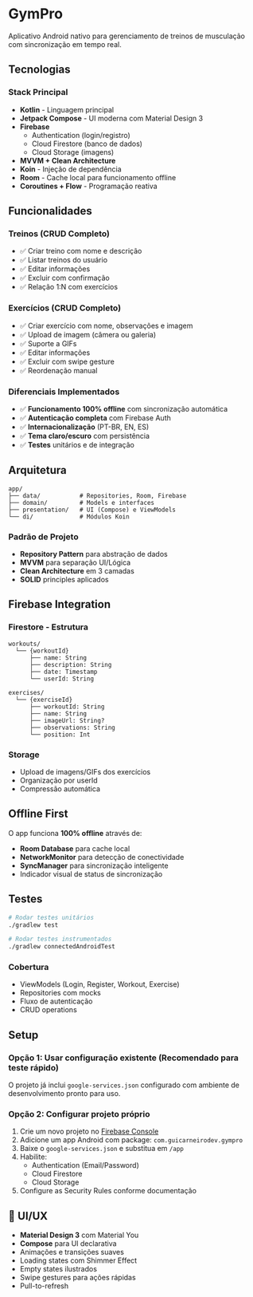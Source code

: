 # GymPro

Aplicativo Android nativo para gerenciamento de treinos de musculação com sincronização em tempo real.

## Tecnologias

### Stack Principal
- **Kotlin** - Linguagem principal
- **Jetpack Compose** - UI moderna com Material Design 3
- **Firebase**
  - Authentication (login/registro)
  - Cloud Firestore (banco de dados)
  - Cloud Storage (imagens)
- **MVVM + Clean Architecture**
- **Koin** - Injeção de dependência
- **Room** - Cache local para funcionamento offline
- **Coroutines + Flow** - Programação reativa

## Funcionalidades

### Treinos (CRUD Completo)
- ✅ Criar treino com nome e descrição
- ✅ Listar treinos do usuário
- ✅ Editar informações
- ✅ Excluir com confirmação
- ✅ Relação 1:N com exercícios

### Exercícios (CRUD Completo)
- ✅ Criar exercício com nome, observações e imagem
- ✅ Upload de imagem (câmera ou galeria)
- ✅ Suporte a GIFs
- ✅ Editar informações
- ✅ Excluir com swipe gesture
- ✅ Reordenação manual

### Diferenciais Implementados
- ✅ **Funcionamento 100% offline** com sincronização automática
- ✅ **Autenticação completa** com Firebase Auth
- ✅ **Internacionalização** (PT-BR, EN, ES)
- ✅ **Tema claro/escuro** com persistência
- ✅ **Testes** unitários e de integração

## Arquitetura

```
app/
├── data/           # Repositories, Room, Firebase
├── domain/         # Models e interfaces
├── presentation/   # UI (Compose) e ViewModels
└── di/             # Módulos Koin
```

### Padrão de Projeto
- **Repository Pattern** para abstração de dados
- **MVVM** para separação UI/Lógica
- **Clean Architecture** em 3 camadas
- **SOLID** principles aplicados

## Firebase Integration

### Firestore - Estrutura
```
workouts/
  └── {workoutId}
      ├── name: String
      ├── description: String
      ├── date: Timestamp
      └── userId: String

exercises/
  └── {exerciseId}
      ├── workoutId: String
      ├── name: String
      ├── imageUrl: String?
      ├── observations: String
      └── position: Int
```

### Storage
- Upload de imagens/GIFs dos exercícios
- Organização por userId
- Compressão automática

## Offline First

O app funciona **100% offline** através de:
- **Room Database** para cache local
- **NetworkMonitor** para detecção de conectividade
- **SyncManager** para sincronização inteligente
- Indicador visual de status de sincronização

## Testes

```bash
# Rodar testes unitários
./gradlew test

# Rodar testes instrumentados
./gradlew connectedAndroidTest
```

### Cobertura
- ViewModels (Login, Register, Workout, Exercise)
- Repositories com mocks
- Fluxo de autenticação
- CRUD operations

## Setup

### Opção 1: Usar configuração existente (Recomendado para teste rápido)
O projeto já inclui `google-services.json` configurado com ambiente de desenvolvimento pronto para uso.

### Opção 2: Configurar projeto próprio
1. Crie um novo projeto no [Firebase Console](https://console.firebase.google.com)
2. Adicione um app Android com package: `com.guicarneirodev.gympro`
3. Baixe o `google-services.json` e substitua em `/app`
4. Habilite:
   - Authentication (Email/Password)
   - Cloud Firestore
   - Cloud Storage
5. Configure as Security Rules conforme documentação

## 🎨 UI/UX

- **Material Design 3** com Material You
- **Compose** para UI declarativa
- Animações e transições suaves
- Loading states com Shimmer Effect
- Empty states ilustrados
- Swipe gestures para ações rápidas
- Pull-to-refresh
